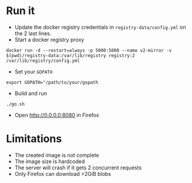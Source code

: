 Run it
======
 * Update the docker registry credentials in `registry-data/config.yml` on the 2 last lines.
 * Start a docker registry proxy

`docker run -d --restart=always -p 5000:5000 --name v2-mirror -v $(pwd)/registry-data:/var/lib/registry registry:2 /var/lib/registry/config.yml`

 * Set your `GOPATH`

`export GOPATH="/path/to/your/gopath`

 * Build and run

`./go.sh`

 * Open http://0.0.0.0:8080 in Firefox


Limitations
===========

 * The created image is not complete
 * The image size is hardcoded
 * The server will crash if it gets 2 concurrent requests
 * Only Firefox can download >2GiB blobs
